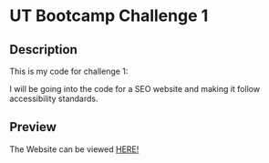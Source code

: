 # UT Bootcamp Challenge 1

## Description

This is my code for challenge 1:

I will be going into the code for a SEO website and making it follow accessibility standards.

## Preview

The Website can be viewed [HERE!](https://parksfg.github.io/01-HTML-CSS-Refractor/)









